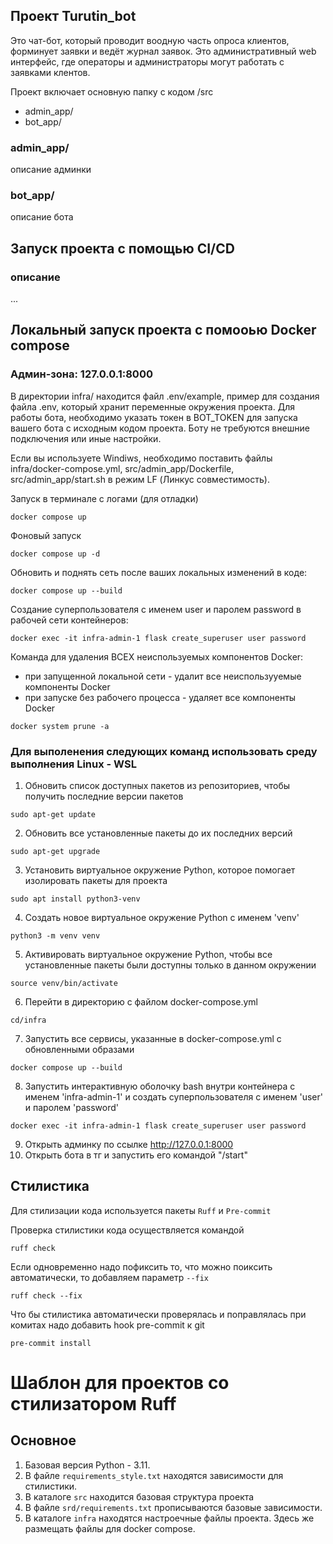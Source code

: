 ## Проект Turutin_bot
Это чат-бот, который проводит воодную часть опроса клиентов, форминует заявки и ведёт журнал заявок. Это административный web интерфейс, где операторы и администраторы могут работать с заявками клентов.

Проект включает основную папку с кодом /src
 - admin_app/
 - bot_app/

### admin_app/

описание админки

### bot_app/

описание бота

## Запуск проекта с помощью CI/CD
### описание

...

## Локальный запуск проекта с помоoью Docker compose
### Админ-зона: 127.0.0.1:8000

В директории infra/ находится файл .env/example, пример для создания
файла .env, который хранит переменные окружения проекта.
Для работы бота, необходимо указать токен в BOT_TOKEN для запуска вашего бота с исходным кодом проекта. Боту не требуются внешние подключения или иные настройки.

Если вы используете Windiws, необходимо поставить файлы
infra/docker-compose.yml, src/admin_app/Dockerfile, src/admin_app/start.sh
в режим LF (Линкус совместимость).

Запуск в терминале с логами (для отладки)
```shell
docker compose up
```
Фоновый запуск
```shell
docker compose up -d
```
Обновить и поднять сеть после ваших локальных изменений в коде:
```shell
docker compose up --build
```
Создание суперпользователя с именем user и паролем password
в рабочей сети контейнеров:
```shell
docker exec -it infra-admin-1 flask create_superuser user password
```
Команда для удаления ВСЕХ неиспользуемых компонентов Docker:
 - при запущенной локальной сети - удалит все неиспользууемые компоненты Docker
 - при запуске без рабочего процесса - удаляет все компоненты Docker
```shell
docker system prune -a
```

### Для выполенения следующих команд использовать среду выполнения Linux - WSL 
1) Обновить список доступных пакетов из репозиториев, чтобы получить последние версии пакетов
```
sudo apt-get update
```
2) Обновить все установленные пакеты до их последних версий
```
sudo apt-get upgrade
```
3) Установить виртуальное окружение Python, которое помогает изолировать пакеты для проекта
```
sudo apt install python3-venv
```
4) Создать новое виртуальное окружение Python с именем 'venv'
```
python3 -m venv venv
```
5) Активировать виртуальное окружение Python, чтобы все установленные пакеты были доступны только в данном окружении
```
source venv/bin/activate
```
6) Перейти в директорию с файлом docker-compose.yml
```
cd/infra
```
7) Запустить все сервисы, указанные в docker-compose.yml с обновленными образами
```
docker compose up --build
```
8) Запустить интерактивную оболочку bash внутри контейнера с именем 'infra-admin-1' и создать суперпользователя с именем 'user' и паролем 'password'
```
docker exec -it infra-admin-1 flask create_superuser user password
```
9) Открыть админку по ссылке http://127.0.0.1:8000
10) Открыть бота в тг и запустить его командой "/start"


## Стилистика

Для стилизации кода используется пакеты `Ruff` и `Pre-commit`

Проверка стилистики кода осуществляется командой
```shell
ruff check
```

Если одновременно надо пофиксить то, что можно поиксить автоматически, то добавляем параметр `--fix`
```shell
ruff check --fix
```

Что бы стилистика автоматически проверялась и поправлялась при комитах надо добавить hook pre-commit к git

```shell
pre-commit install
```
# Шаблон для проектов со стилизатором Ruff

## Основное

1. Базовая версия Python - 3.11.
2. В файле `requirements_style.txt` находятся зависимости для стилистики.
3. В каталоге `src` находится базовая структура проекта
4. В файле `srd/requirements.txt` прописываются базовые зависимости.
5. В каталоге `infra` находятся настроечные файлы проекта. Здесь же размещать файлы для docker compose.
